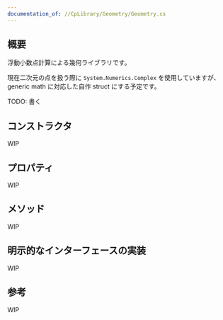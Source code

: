 ```yaml
---
documentation_of: //CpLibrary/Geometry/Geometry.cs
---
```


## 概要

浮動小数点計算による幾何ライブラリです。

現在二次元の点を扱う際に `System.Numerics.Complex` を使用していますが、generic math に対応した自作 struct にする予定です。

TODO: 書く

## コンストラクタ

WIP

## プロパティ

WIP

## メソッド

WIP

## 明示的なインターフェースの実装

WIP

## 参考

WIP

